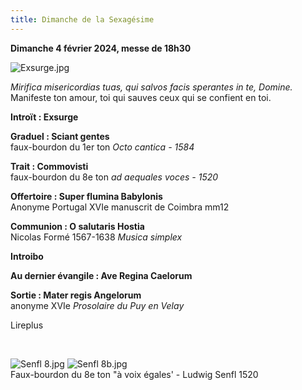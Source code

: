 ```yaml
---
title: Dimanche de la Sexagésime
---
```

**Dimanche 4 février 2024, messe de 18h30**

![Exsurge.jpg]({{site.baseurl}}/images/Exsurge.jpg)


*Mirifica misericordias tuas, qui salvos facis sperantes in te, Domine.*  
Manifeste ton amour, toi qui sauves ceux qui se confient en toi.

**Introït : Exsurge**

**Graduel : Sciant gentes**  
faux-bourdon du 1er ton *Octo cantica - 1584*

**Trait : Commovisti**  
faux-bourdon du 8e ton *ad aequales voces - 1520*

**Offertoire : Super flumina Babylonis**  
Anonyme Portugal XVIe manuscrit de Coimbra mm12

**Communion : O salutaris Hostia**  
Nicolas Formé 1567-1638 *Musica simplex*

**Introibo**

**Au dernier évangile : Ave Regina Caelorum**

**Sortie : Mater regis Angelorum**  
anonyme XVIe *Prosolaire du Puy en Velay*

Lireplus

&nbsp;

![Senfl 8.jpg]({{site.baseurl}}/images/Senfl%208.jpg)  ![Senfl 8b.jpg]({{site.baseurl}}/images/Senfl%208b.jpg)  
Faux-bourdon du 8e ton "à voix égales' - Ludwig Senfl 1520



